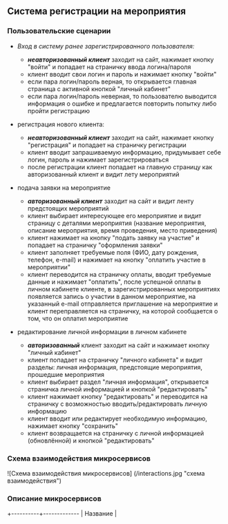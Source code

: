 ## Система регистрации на мероприятия

### Пользовательские сценарии

+  *Вход в систему ранее зарегистрированного пользователя:*
    + ***неавторизованный клиент*** заходит на сайт, нажимает кнопку "войти" и попадает на страничку ввода логина/пароля
    + клиент вводит свои логин и пароль и нажимает кнопку "войти"
    + если пара логин/пароль верная, то открывается главная страница с активной кнопкой "личный кабинет"
    + если пара логин/пароль неверная, то пользователю выводится информация о ошибке и предлагается повторить попытку либо пройти регистрацию

+ регистрация нового клиента:
    + ***неавторизованный клиент*** заходит на сайт, нажимает кнопку "регистрация" и попадает на страничку регистрации
    + клиент вводит запрашиваемую информацию, придумывает себе логин, пароль и нажимает зарегистрироваться
    + после регистрации клиент попадает на главную страницу как авторизованный клиент и видит лету мероприятий

+ подача заявки на мероприятие
    + ***авторизованный клиент*** заходит на сайт и видит ленту предстоящих мероприятий
    + клиент выбирает интересующее его мероприятие и видит страницу с деталями мероприятия (название мероприятия, описание мероприятия, время проведения, место приведения)
    + клиент нажимает на кнопку "подать заявку на участие" и попадает на страничку "оформления заявки"
    + клиент заполняет требуемые поля (ФИО, дату рождения, телефон, e-mail) и нажимает на кнопку "оплатить участие в мероприятии"
    + клиент переводится на страничку оплаты, вводит требуемые данные и нажимает "оплатить", после успешной оплаты в личном кабинете клиенте, в зарегистрированных мероприятиях появляется запись о участии в данном мероприятие, на указанный e-mail отправляется приглашение на мероприятие и клиент переправляется на страничку, на которой сообщается о том, что он оплатил мероприятие

+ редактирование личной информации в личном кабинете
    + ***авторизованный*** клиент заходит на сайт и нажимает кнопку "личный кабинет"
    + клиент попадает на страничку "личного кабинета" и видит разделы: личная информация, предстоящие мероприятия, прошедшие мероприятия
    + клиент выбирает раздел "личная информация", открывается страничка личной информацией и кнопкой "редактировать"
    + клиент нажимает кнопку "редактировать" и переводится на страничку с возможностью вводить/редактировать личную информацию
    + клиент вводит или редактирует необходимую информацию, нажимает кнопку "сохранить"
    + клиент возвращается на страничку с личной информацией (обновлённой) и кнопкой "редактировать"

### Схема взаимодействия микросервисов

![Схема взаимодействия микросервисов] (/interactions.jpg "схема взаимодействия")

### Описание микросервисов

+----------+-------------
| Название |
